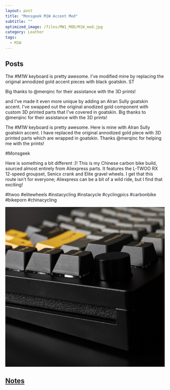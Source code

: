 ```yaml
---
layout: post
title: "Monsgeek M1W Accent Mod"
subtitle: "" 
optimized_image: /files/MW1_MOD/M1W_mod.jpg
category: Leather
tags:
  - M1W
---
```


## Posts



The #M1W keyboard is pretty awesome. I've modified mine by replacing the original annodized gold accent pieces with black goatskin. ST 





Big thanks to @merqinc for their assistance with the 3D prints!

and I've made it even more unique by adding an Alran Sully goatskin accent. I've swapped out the original anodized gold component with custom 3D printed parts that I've covered in goatskin. Big thanks to @merqinc for their assistance with the 3D prints!


The #M1W keyboard is pretty awesome. Here is mine with Alran Sully goatskin accent. I have replaced the original annodized gold piece with 3D printed parts which are wrapped in goatskin. Thanks @merqinc for helping me with the prints!




 #Monsgeek


Here is something a bit different :)! This is my Chinese carbon bike build, sourced almost entirely from Aliexpress parts. It features the L-TWOO RX 12-speed groupset, Senicx crank and Elite gravel wheels. I get that this route isn't for everyone; Aliexpress can be a bit of a wild ride, but I find that exciting!

#ltwoo #elitewheels #instacycling #instacycle #cyclingpics #carbonbike #bikeporn #chinacycling

<img src="/files/MW1_MOD/M1W_mod.jpg">

<a href="/files/side_plate.stl">

## Notes

